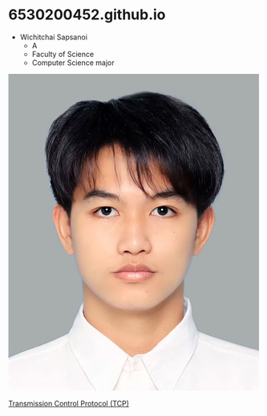 # 6530200452.github.io
- Wichitchai Sapsanoi
  - A
  - Faculty of Science
  - Computer Science major


![Profile](img/Profile.jpg)

[Transmission Control Protocol (TCP)](TCP)




